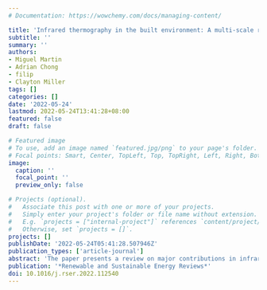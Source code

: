 ```yaml
---
# Documentation: https://wowchemy.com/docs/managing-content/

title: 'Infrared thermography in the built environment: A multi-scale review'
subtitle: ''
summary: ''
authors:
- Miguel Martin
- Adrian Chong
- filip
- Clayton Miller
tags: []
categories: []
date: '2022-05-24'
lastmod: 2022-05-24T13:41:28+08:00
featured: false
draft: false

# Featured image
# To use, add an image named `featured.jpg/png` to your page's folder.
# Focal points: Smart, Center, TopLeft, Top, TopRight, Left, Right, BottomLeft, Bottom, BottomRight.
image:
  caption: ''
  focal_point: ''
  preview_only: false

# Projects (optional).
#   Associate this post with one or more of your projects.
#   Simply enter your project's folder or file name without extension.
#   E.g. `projects = ["internal-project"]` references `content/project/deep-learning/index.md`.
#   Otherwise, set `projects = []`.
projects: []
publishDate: '2022-05-24T05:41:28.507946Z'
publication_types: ['article-journal']
abstract: 'The paper presents a review on major contributions in infrared thermography to study the built environment at multiple scales. To elaborate the review, hundreds of studies conducted between the 1980s and 2020s were first selected based on their relevance to the scope. Afterward, the most relevant contributions were classified and chronologically sorted. From the classification, it is observed that most reviewed studies were conducted to evaluate the thermal performance of buildings or detect their defects using images collected by an infrared camera. At the same time, a considerable number of studies used thermal images obtained by a satellite to observe the urban heat island effect. Despite the important number of contributions in infrared thermography at multiple scales of the built environment, three main research gaps or opportunities can be identified in the literature. First, it would be possible to perform a more detailed analysis of urban heat fluxes using thermal images collected at multiple scales. Then, thermal images collected by a mounted or handheld infrared camera could be used to create building energy models. Finally, better visualization tools would be developed to monitor a city’s energy use and improve its sustainability if thermal images were integrated into Internet-of-Things and digital twin platforms.'
publication: '*Renewable and Sustainable Energy Reviews*'
doi: 10.1016/j.rser.2022.112540
---
```


